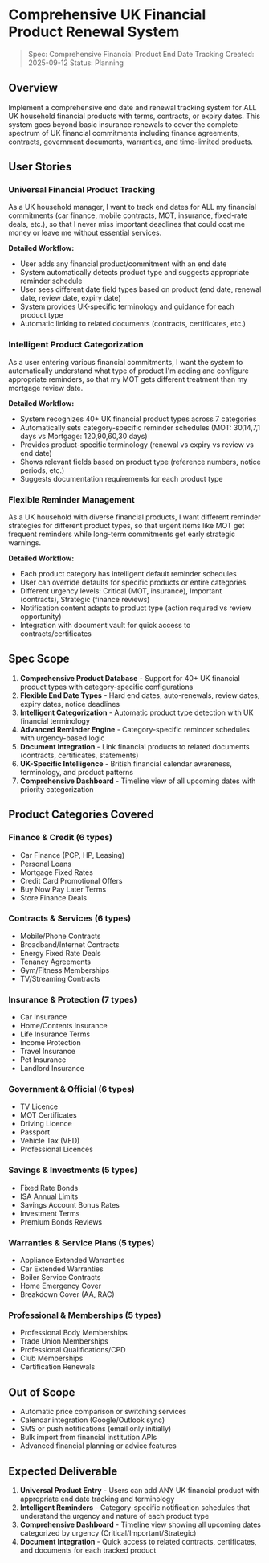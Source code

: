# Comprehensive UK Financial Product Renewal System

> Spec: Comprehensive Financial Product End Date Tracking
> Created: 2025-09-12
> Status: Planning

## Overview

Implement a comprehensive end date and renewal tracking system for ALL UK household financial products with terms, contracts, or expiry dates. This system goes beyond basic insurance renewals to cover the complete spectrum of UK financial commitments including finance agreements, contracts, government documents, warranties, and time-limited products.

## User Stories

### Universal Financial Product Tracking

As a UK household manager, I want to track end dates for ALL my financial commitments (car finance, mobile contracts, MOT, insurance, fixed-rate deals, etc.), so that I never miss important deadlines that could cost me money or leave me without essential services.

**Detailed Workflow:**
- User adds any financial product/commitment with an end date
- System automatically detects product type and suggests appropriate reminder schedule
- User sees different date field types based on product (end date, renewal date, review date, expiry date)
- System provides UK-specific terminology and guidance for each product type
- Automatic linking to related documents (contracts, certificates, etc.)

### Intelligent Product Categorization

As a user entering various financial commitments, I want the system to automatically understand what type of product I'm adding and configure appropriate reminders, so that my MOT gets different treatment than my mortgage review date.

**Detailed Workflow:**
- System recognizes 40+ UK financial product types across 7 categories
- Automatically sets category-specific reminder schedules (MOT: 30,14,7,1 days vs Mortgage: 120,90,60,30 days)
- Provides product-specific terminology (renewal vs expiry vs review vs end date)
- Shows relevant fields based on product type (reference numbers, notice periods, etc.)
- Suggests documentation requirements for each product type

### Flexible Reminder Management

As a UK household with diverse financial products, I want different reminder strategies for different product types, so that urgent items like MOT get frequent reminders while long-term commitments get early strategic warnings.

**Detailed Workflow:**
- Each product category has intelligent default reminder schedules
- User can override defaults for specific products or entire categories
- Different urgency levels: Critical (MOT, insurance), Important (contracts), Strategic (finance reviews)
- Notification content adapts to product type (action required vs review opportunity)
- Integration with document vault for quick access to contracts/certificates

## Spec Scope

1. **Comprehensive Product Database** - Support for 40+ UK financial product types with category-specific configurations
2. **Flexible End Date Types** - Hard end dates, auto-renewals, review dates, expiry dates, notice deadlines
3. **Intelligent Categorization** - Automatic product type detection with UK financial terminology
4. **Advanced Reminder Engine** - Category-specific reminder schedules with urgency-based logic
5. **Document Integration** - Link financial products to related documents (contracts, certificates, statements)
6. **UK-Specific Intelligence** - British financial calendar awareness, terminology, and product patterns
7. **Comprehensive Dashboard** - Timeline view of all upcoming dates with priority categorization

## Product Categories Covered

### Finance & Credit (6 types)
- Car Finance (PCP, HP, Leasing)
- Personal Loans  
- Mortgage Fixed Rates
- Credit Card Promotional Offers
- Buy Now Pay Later Terms
- Store Finance Deals

### Contracts & Services (6 types)
- Mobile/Phone Contracts
- Broadband/Internet Contracts
- Energy Fixed Rate Deals
- Tenancy Agreements
- Gym/Fitness Memberships
- TV/Streaming Contracts

### Insurance & Protection (7 types)
- Car Insurance
- Home/Contents Insurance
- Life Insurance Terms
- Income Protection
- Travel Insurance
- Pet Insurance
- Landlord Insurance

### Government & Official (6 types)
- TV Licence
- MOT Certificates
- Driving Licence
- Passport
- Vehicle Tax (VED)
- Professional Licences

### Savings & Investments (5 types)
- Fixed Rate Bonds
- ISA Annual Limits
- Savings Account Bonus Rates
- Investment Terms
- Premium Bonds Reviews

### Warranties & Service Plans (5 types)
- Appliance Extended Warranties
- Car Extended Warranties  
- Boiler Service Contracts
- Home Emergency Cover
- Breakdown Cover (AA, RAC)

### Professional & Memberships (5 types)
- Professional Body Memberships
- Trade Union Memberships
- Professional Qualifications/CPD
- Club Memberships
- Certification Renewals

## Out of Scope

- Automatic price comparison or switching services
- Calendar integration (Google/Outlook sync)
- SMS or push notifications (email only initially)
- Bulk import from financial institution APIs
- Advanced financial planning or advice features

## Expected Deliverable

1. **Universal Product Entry** - Users can add ANY UK financial product with appropriate end date tracking and terminology
2. **Intelligent Reminders** - Category-specific notification schedules that understand the urgency and nature of each product type
3. **Comprehensive Dashboard** - Timeline view showing all upcoming dates categorized by urgency (Critical/Important/Strategic)
4. **Document Integration** - Quick access to related contracts, certificates, and documents for each tracked product